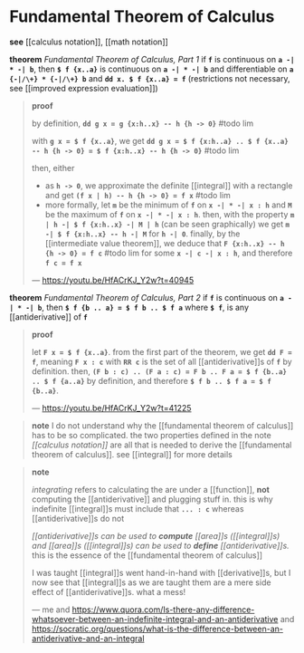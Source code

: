 # Fundamental Theorem of Calculus

**see** [[calculus notation]], [[math notation]]

**theorem** _Fundamental Theorem of Calculus, Part 1_ if **`f`** is continuous on **`a -| * -| b`**, then **`$ f {x..a}`** is continuous on **`a -| * -| b`** and differentiable on **`a {-|/\+} * {-|/\+} b`** and **`dd x. $ f {x..a} = f`** (restrictions not necessary, see [[improved expression evaluation]])

> **proof**
>
> by definition, **`dd g x = g {x:h..x} -- h {h -> 0}`** #todo lim
>
> with **`g x = $ f {x..a}`**, we get **`dd g x = $ f {x:h..a} .. $ f {x..a} -- h {h -> 0} = $ f {x:h..x} -- h {h -> 0}`** #todo lim
>
> then, either
>
> - as **`h -> 0`**, we approximate the definite [[integral]] with a rectangle and get **`(f x | h) -- h {h -> 0} = f x`** #todo lim
> - more formally, let **`m`** be the minimum of **`f`** on **`x -| * -| x : h`** and **`M`** be the maximum of **`f`** on **`x -| * -| x : h`**. then, with the property **`m | h -| $ f {x:h..x} -| M | h`** (can be seen graphically) we get **`m -| $ f {x:h..x} -- h -| M`** for **`h -| 0`**. finally, by the [[intermediate value theorem]], we deduce that **`F {x:h..x} -- h {h -> 0} = f c`** #todo lim for some **`x -| c -| x : h`**, and therefore **`f c = f x`**
>
> &mdash; <https://youtu.be/HfACrKJ_Y2w?t=40945>

**theorem** _Fundamental Theorem of Calculus, Part 2_ if **`f`** is continuous on **`a -| * -| b`**, then **`$ f {b .. a} = $ f b .. $ f a`** where **`$ f`**, is any [[antiderivative]] of **`f`**

> **proof**
>
> let **`F x = $ f {x..a}`**. from the first part of the theorem, we get **`dd F = f`**, meaning **`F x : c`** with **`RR c`** is the set of all [[antiderivative]]s of **`f`** by definition. then, **`(F b : c) .. (F a : c) = F b .. F a = $ f {b..a} .. $ f {a..a}`** by definition, and therefore **`$ f b .. $ f a = $ f {b..a}`**.
>
> &mdash; <https://youtu.be/HfACrKJ_Y2w?t=41225>

> **note** I do not understand why the [[fundamental theorem of calculus]] has to be so complicated. the two properties defined in the note _[[calculus notation]]_ are all that is needed to derive the [[fundamental theorem of calculus]]. see [[integral]] for more details

> **note**
>
> _integrating_ refers to calculating the are under a [[function]], **not** computing the [[antiderivative]] and plugging stuff in. this is why indefinite [[integral]]s must include that **`... : c`** whereas [[antiderivative]]s do not
>
> _[[antiderivative]]s can be used to **compute** [[area]]s ([[integral]]s) and [[area]]s ([[integral]]s) can be used to **define** [[antiderivative]]s._ this is the essence of the [[fundamental theorem of calculus]]
>
> I was taught [[integral]]s went hand-in-hand with [[derivative]]s, but I now see that [[integral]]s as we are taught them are a mere side effect of [[antiderivative]]s. what a mess!
>
> &mdash; me and <https://www.quora.com/Is-there-any-difference-whatsoever-between-an-indefinite-integral-and-an-antiderivative> and <https://socratic.org/questions/what-is-the-difference-between-an-antiderivative-and-an-integral>
